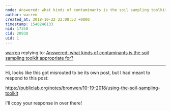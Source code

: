 ```yaml
---
node: Answered: what kinds of contaminants is the soil sampling toolkit appropriate for?
author: warren
created_at: 2018-10-22 22:08:53 +0000
timestamp: 1540246133
nid: 17350
cid: 20938
uid: 1
---
```




[warren](../profile/warren) replying to: [Answered: what kinds of contaminants is the soil sampling toolkit appropriate for?](../notes/jjcreedon/10-22-2018/hi-jjcreedon-profile-jjcreedon-what-kinds-of-contaminants-is-this-appropriate-for-i-just-want-to-confirm-so-we-can-tag-it-appropriately-thanks)

----
Hi, looks like this got misrouted to be its own post, but I had meant to respond to this post:

https://publiclab.org/notes/bronwen/10-19-2018/using-the-soil-sampling-toolkit

I'll copy your response in over there!
